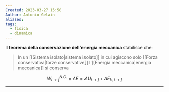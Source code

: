 ```yaml
---
Created: 2023-03-27 15:58
Author: Antonio Gelain
aliases: 
tags:
  - fisica
  - dinamica
---
```


Il **teorema della conservazione dell'energia meccanica** stabilisce che:
> In un [[Sistema isolato|sistema isolato]] in cui agiscono solo [[Forza conservativa|forze conservative]] l'[[Energia meccanica|energia meccanica]] si conserva

$$W_{i \rightarrow f}^{N.C.} = \Delta E = \Delta U_{i \rightarrow f} + \Delta E_{k,\ i \rightarrow f}$$

---

